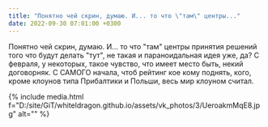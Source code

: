 ```yaml
---
title: "Понятно чей скрин, думаю. И... то что \"там\" центры..."
date: 2022-09-30 07:01:00 +0300
---
```


Понятно чей скрин, думаю. И... то что "там" центры принятия решений того что будут делать "тут", не такая и параноидальная идея уже, да?
С февраля, у некоторых, такое чувство, что имеет место быть, некий договорняк. С САМОГО начала, чтоб рейтинг кое кому поднять, кого, кроме клоунов типа Прибалтики и Польши, весь мир клоуном считал.

{% include media.html f="D:/site/GiT/whiteldragon.github.io/assets/vk_photos/3/UeroakmMqE8.jpg" alt="" %}
